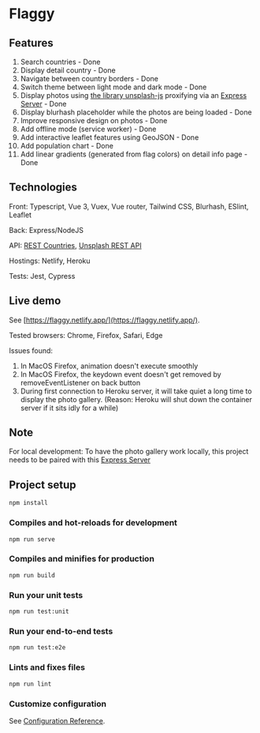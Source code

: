 # Flaggy

## Features
1. Search countries - Done
2. Display detail country - Done
3. Navigate between country borders - Done
4. Switch theme between light mode and dark mode - Done
5. Display photos using [the library unsplash-js](https://github.com/unsplash/unsplash-js) proxifying via an [Express Server](https://github.com/khanhmas/flaggy-unsplash) - Done
6. Display blurhash placeholder while the photos are being loaded - Done
7. Improve responsive design on photos - Done
8. Add offline mode (service worker) - Done
9. Add interactive leaflet features using GeoJSON - Done
10. Add population chart - Done
11. Add linear gradients (generated from flag colors) on detail info page - Done

## Technologies

Front: Typescript, Vue 3, Vuex, Vue router, Tailwind CSS, Blurhash, ESlint, Leaflet

Back: Express/NodeJS

API: [REST Countries](https://restcountries.eu), [Unsplash REST API](https://unsplash.com/documentation)

Hostings: Netlify, Heroku

Tests: Jest, Cypress


## Live demo
See [https://flaggy.netlify.app/](https://flaggy.netlify.app/).

Tested browsers: Chrome, Firefox, Safari, Edge

Issues found:
  1. In MacOS Firefox, animation doesn't execute smoothly
  2. In MacOS Firefox, the keydown event doesn't get removed by removeEventListener on back button
  3. During first connection to Heroku server, it will take quiet a long time to display the photo gallery. (Reason: Heroku will shut down the container server if it sits idly for a while)

## Note
For local development:
To have the photo gallery work locally, this project needs to be paired with this [Express Server](https://github.com/khanhmas/flaggy-unsplash)

## Project setup
```
npm install
```

### Compiles and hot-reloads for development
```
npm run serve
```

### Compiles and minifies for production
```
npm run build
```

### Run your unit tests
```
npm run test:unit
```

### Run your end-to-end tests
```
npm run test:e2e
```

### Lints and fixes files
```
npm run lint
```

### Customize configuration
See [Configuration Reference](https://cli.vuejs.org/config/).
